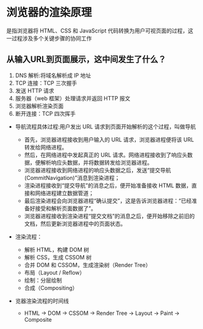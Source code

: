 # 浏览器的渲染原理
是指浏览器将 HTML、CSS 和 JavaScript 代码转换为用户可视页面的过程，这一过程涉及多个关键步骤的协同工作

## 从输入URL到页面展示，这中间发生了什么？
1. DNS 解析:将域名解析成 IP 地址
2. TCP 连接：TCP 三次握手
3. 发送 HTTP 请求
4. 服务器（web 框架）处理请求并返回 HTTP 报文
5. 浏览器解析渲染页面
6. 断开连接：TCP 四次挥手

* 导航流程具体过程:用户发出 URL 请求到页面开始解析的这个过程，叫做导航
  - 首先，浏览器进程接收到用户输入的 URL 请求，浏览器进程便将该 URL 转发给网络进程。
  - 然后，在网络进程中发起真正的 URL 请求。网络进程接收到了响应头数据，便解析响应头数据，并将数据转发给浏览器进程。
  - 浏览器进程接收到网络进程的响应头数据之后，发送“提交导航 (CommitNavigation)”消息到渲染进程；
  - 渲染进程接收到“提交导航”的消息之后，便开始准备接收 HTML 数据，直接和网络进程建立数据管道；
  - 最后渲染进程会向浏览器进程“确认提交”，这是告诉浏览器进程：“已经准备好接受和解析页面数据了”。
  - 浏览器进程接收到渲染进程“提交文档”的消息之后，便开始移除之前旧的文档，然后更新浏览器进程中的页面状态。

* 渲染流程：
  - 解析 HTML，构建 DOM 树
  - 解析 CSS，生成 CSSOM 树
  - 合并 DOM 和 CSSOM，生成渲染树（Render Tree）
  - 布局（Layout / Reflow）
  - 绘制：分层绘制
  - 合成（Compositing）

* 览器渲染流程的时间线
  - HTML → DOM → CSSOM → Render Tree → Layout → Paint → Composite